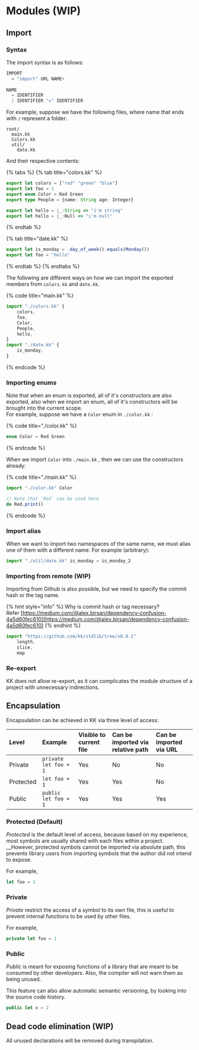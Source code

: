 # Modules \(WIP\)

## Import

### Syntax

The import syntax is as follows:

```c
IMPORT 
  = "import" URL NAME+
  
NAME
  = IDENTIFIER 
  | IDENTIFIER "=" IDENTIFIER
```

For example, suppose we have the following files, where name that ends with `/` represent a folder:

```text
root/
  main.kk
  Colors.kk
  util/
    date.kk
```

And their respective contents:

{% tabs %}
{% tab title="colors.kk" %}
```typescript
export let colors = ["red" "green" "blue"]
export let foo = 1
export enum Color = Red Green
export type People = {name: String age: Integer}

export let hello = |_:String => "i'm string"
export let hello = |_:Null => "i'm null"
```
{% endtab %}

{% tab title="date.kk" %}
```typescript
export let is_monday = .day_of_week().equals(Monday())
export let foo = "hello"
```
{% endtab %}
{% endtabs %}

The following are different ways on how we can import the exported members from `colors.kk` and `date.kk`.

{% code title="main.kk" %}
```typescript
import "./colors.kk" {
    colors,
    foo,
    Color, 
    People,
    hello,
}
import "./date.kk" {
    is_monday,
}

```
{% endcode %}

### Importing enums

Note that when an enum is exported, all of it's constructors are also exported, also when we import an enum, all of it's constructors will be brought into the current scope.   
For example, suppose we have a `Color` enum in `./color.kk` :

{% code title="./color.kk" %}
```typescript
enum Color = Red Green
```
{% endcode %}

When we import `Color` into `./main.kk` , then we can use the constructors already:

{% code title="./main.kk" %}
```typescript
import "./color.kk" Color

// Note that `Red` can be used here
do Red.print()
```
{% endcode %}

### Import alias

When we want to import two namespaces of the same name, we must alias one of them with a different name. For example \(arbitrary\):

```typescript
import "./util/date.kk" is_monday = is_monday_2
```

### Importing from remote \(WIP\)

Importing from Github is also possible, but we need to specify the commit hash or the tag name.   


{% hint style="info" %}
Why is commit hash or tag necessary?  
Refer [https://medium.com/@alex.birsan/dependency-confusion-4a5d60fec610](https://medium.com/@alex.birsan/dependency-confusion-4a5d60fec610)
{% endhint %}

```typescript
import "https://github.com/kk/stdlib/tree/v0.0.1" 
    length,
    slice,
    map
```

### Re-export

KK does not allow re-export, as it can complicates the module structure of a project with unnecessary indirections.

## Encapsulation

Encapsulation can be achieved in KK via three level of access:

| Level | Example | Visible to current file | Can be imported via relative path | Can be imported via URL |
| :--- | :--- | :--- | :--- | :--- |
| Private | `private let foo = 1` | Yes | No | No |
| Protected | `let foo = 1` | Yes | Yes | No |
| Public | `public let foo = 1` | Yes | Yes | Yes |

### Protected \(Default\)

_Protected_ is the default level of access, because based on my experience, most symbols are usually shared with each files within a project. __However, protected symbols cannot be imported via absolute path, this prevents library users from importing symbols that the author did not intend to expose.

For example,

```typescript
let foo = 1
```

### Private

_Private_ restrict the access of a symbol to its own file, this is useful to prevent internal functions to be used by other files.  

For example,

```typescript
private let foo = 1
```

### Public

_Public_  is meant for exposing functions of a library that are meant to be consumed by other developers. Also, the compiler will not warn them as being unused.

This feature can also allow automatic semantic versioning, by looking into the source code history.

```typescript
public let x = 2
```

## Dead code elimination \(WIP\)

All unused declarations will be removed during transpilation.

